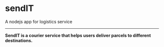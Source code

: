 # sendIT

A nodejs app for logistics service

---

**SendIT is a courier service that helps users deliver parcels to different destinations.**
